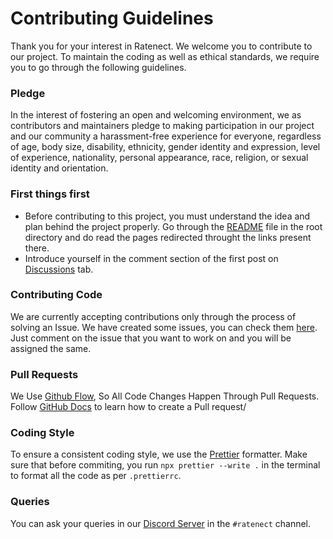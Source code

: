 # Contributing Guidelines

Thank you for your interest in Ratenect. We welcome you to contribute to our project. To maintain the coding as well as ethical standards, we require you to go through the following guidelines.



### Pledge
In the interest of fostering an open and welcoming environment, we as contributors and maintainers pledge to making participation in our project and our community a harassment-free experience for everyone, regardless of age, body size, disability, ethnicity, gender identity and expression, level of experience, nationality, personal appearance, race, religion, or sexual identity and orientation.



### First things first
- Before contributing to this project, you must understand the idea and plan behind the project properly. Go through the [README](https://github.com/cbrtl/ratenect-frontend#readme) file in the root directory and do read the pages redirected throught the links present there. 
- Introduce yourself in the comment section of the first post on [Discussions](https://github.com/cbrtl/ratenect-frontend/discussions/4) tab.



### Contributing Code
We are currently accepting contributions only through the process of solving an Issue. We have created some issues, you can check them [here](https://github.com/cbrtl/ratenect-frontend/issues). Just comment on the issue that you want to work on and you will be assigned the same.



### Pull Requests
We Use [Github Flow](https://guides.github.com/introduction/flow/index.html), So All Code Changes Happen Through Pull Requests. Follow [GitHub Docs](https://docs.github.com/en/github/collaborating-with-pull-requests/proposing-changes-to-your-work-with-pull-requests/creating-a-pull-request) to learn how to create a Pull request/



### Coding Style
To ensure a consistent coding style, we use the [Prettier](https://prettier.io/docs/en/index.html) formatter. Make sure that before commiting, you run `npx prettier --write .` in the terminal to format all the code as per `.prettierrc`.



### Queries
You can ask your queries in our [Discord Server](https://discord.com/invite/3qry3u569v) in the `#ratenect` channel.